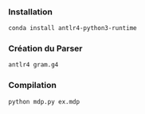 
### Installation

```bash
conda install antlr4-python3-runtime
```

### Création du Parser

```bash
antlr4 gram.g4
```

### Compilation

```bash
python mdp.py ex.mdp
```